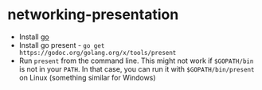 # networking-presentation

- Install [go](https://golang.org/dl/)
- Install go present - `go get https://godoc.org/golang.org/x/tools/present`
- Run `present` from the command line. This might not work if `$GOPATH/bin` is not in your `PATH`. In that case, you can run it with `$GOPATH/bin/present` on Linux (something similar for Windows)
